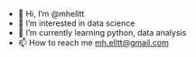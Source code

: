 - 👋 Hi, I’m @mhelltt
- 👀 I’m interested in data science
- 🌱 I’m currently learning python, data analysis
- 📫 How to reach me mh.elltt@gmail.com
